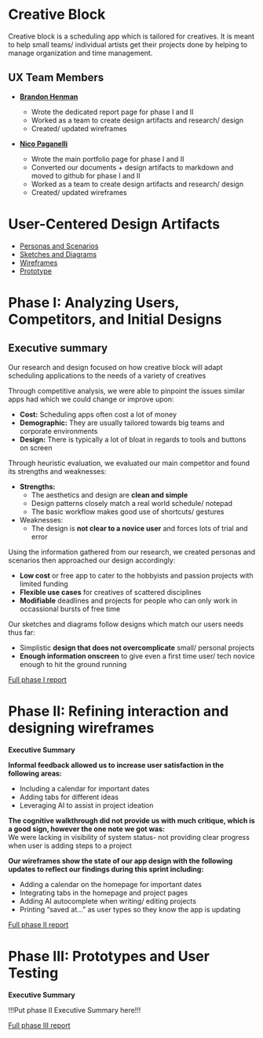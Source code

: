 # Creative Block

Creative block is a scheduling app which is tailored for creatives. It is meant to help small teams/ individual artists get their projects done by helping to manage organization and time management.

## UX Team Members

* **[Brandon Henman](https://usabilityengineering.github.io/portfolio-CS-Brandon/)**
  - Wrote the dedicated report page for phase I and II
  - Worked as a team to create design artifacts and research/ design
  - Created/ updated wireframes
  
* **[Nico Paganelli](https://usabilityengineering.github.io/ux-journal-the-real-brogrammer/)**
  - Wrote the main portfolio page for phase I and II
  - Converted our documents + design artifacts to markdown and moved to github for phase I and II
  - Worked as a team to create design artifacts and research/ design
  - Created/ updated wireframes




# User-Centered Design Artifacts

* [Personas and Scenarios](personas/)
* [Sketches and Diagrams](sketches/)
* [Wireframes](wireframes/)
* [Prototype](#)

# Phase I: Analyzing Users, Competitors, and Initial Designs
## Executive summary 

Our research and design focused on how creative block will adapt scheduling applications to the needs of a variety of creatives


Through competitive analysis, we were able to pinpoint the issues similar apps had which we could change or improve upon:  
- **Cost:** Scheduling apps often cost a lot of money
- **Demographic:** They are usually tailored towards big teams and corporate environments
- **Design:** There is typically a lot of bloat in regards to tools and buttons on screen
  
Through heuristic evaluation, we evaluated our main competitor and found its strengths and weaknesses:  
- **Strengths:**
    - The aesthetics and design are **clean and simple**
    - Design patterns closely match a real world schedule/ notepad
    - The basic workflow makes good use of shortcuts/ gestures
- Weaknesses:
    - The design is **not clear to a novice user** and forces lots of trial and error
  
Using the information gathered from our research, we created personas and scenarios then approached our design accordingly:
- **Low cost** or free app to cater to the hobbyists and passion projects with limited funding
- **Flexible use cases** for creatives of scattered disciplines
- **Modifiable** deadlines and projects for people who can only work in occassional bursts of free time

Our sketches and diagrams follow designs which match our users needs thus far:  
- Simplistic **design that does not overcomplicate** small/ personal projects
- **Enough information onscreen** to give even a first time user/ tech novice enough to hit the ground running


[Full phase I report](phaseI/)

# Phase II: Refining interaction and designing wireframes

**Executive Summary**

**Informal feedback allowed us to increase user satisfaction in the following areas:**
- Including a calendar for important dates
- Adding tabs for different ideas
- Leveraging AI to assist in project ideation


**The cognitive walkthrough did not provide us with much critique, which is a good sign, however the one note we got was:**<br>
We were lacking in visibility of system status- not providing clear progress when user is adding steps to a project


**Our wireframes show the state of our app design with the following updates to reflect our findings during this sprint including:**
- Adding a calendar on the homepage for important dates
- Integrating tabs in the homepage and project pages
- Adding AI autocomplete when writing/ editing projects
- Printing “saved at…” as user types so they know the app is updating


[Full phase II report](phaseII/)

# Phase III: Prototypes and User Testing

**Executive Summary**

!!!Put phase II Executive Summary here!!!

[Full phase III report](phaseIII/)
